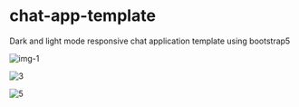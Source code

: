 # chat-app-template
Dark and light mode responsive chat application template using bootstrap5

![img-1](https://user-images.githubusercontent.com/59271775/107472044-30f5eb00-6ba9-11eb-8af1-04e305f095d7.png)

![3](https://user-images.githubusercontent.com/59271775/107472146-626eb680-6ba9-11eb-981f-d676e928f0db.png)

![5](https://user-images.githubusercontent.com/59271775/107472216-829e7580-6ba9-11eb-8b85-3cebd12eb216.png)
